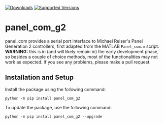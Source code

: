 [![Downloads](https://pepy.tech/badge/panel_com_g2)](https://pepy.tech/project/panel_com_g2)
[![Supported Versions](https://img.shields.io/pypi/pyversions/panel_com_g2.svg)](https://pypi.org/project/panel_com_g2)

# panel_com_g2

panel_com provides a serial port interface to Michael Reiser's Panel Generation 2 controllers, first adapted from the MATLAB `Panel_com.m` script.
**WARNING:** this is in (and will likely remain in) the early development phase, so besides a couple of choice methods, most of the functionalities may not work as expected. If you see any problems, please make a pull request.

## Installation and Setup
Install the package using the following command:
```
python -m pip install panel_com_g2
```

To update the package, use the following command:
```
python -m pip install panel_com_g2 --upgrade
```
